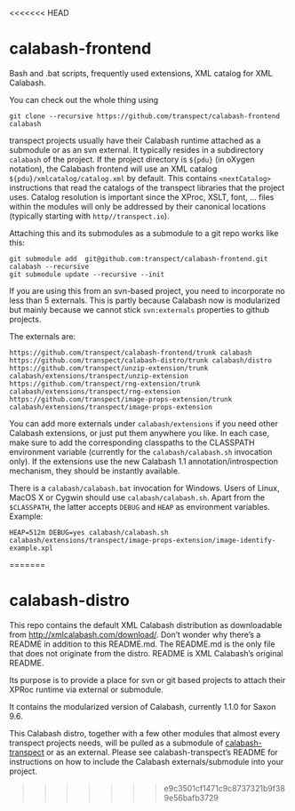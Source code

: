 <<<<<<< HEAD
# calabash-frontend

Bash and .bat scripts, frequently used extensions, XML catalog for XML Calabash.

You can check out the whole thing using

```
git clone --recursive https://github.com/transpect/calabash-frontend calabash
```

transpect projects usually have their Calabash runtime attached as a submodule or as an svn external. It typically resides in a subdirectory `calabash` of the project. If the project directory is `${pdu}` (in oXygen notation), the Calabash frontend will use an XML catalog `${pdu}/xmlcatalog/catalog.xml` by default. This contains `<nextCatalog>` instructions that read the catalogs of the transpect libraries that the project uses. Catalog resolution is important since the XProc, XSLT, font, … files within the modules will only be addressed by their canonical locations (typically starting with `http//transpect.io`). 

Attaching this and its submodules as a submodule to a git repo works like this:

```
git submodule add  git@github.com:transpect/calabash-frontend.git calabash --recursive
git submodule update --recursive --init
```

If you are using this from an svn-based project, you need to incorporate no less than 5 externals. This is partly because Calabash now is modularized but mainly because we cannot stick `svn:externals` properties to github projects.

The externals are:

```
https://github.com/transpect/calabash-frontend/trunk calabash
https://github.com/transpect/calabash-distro/trunk calabash/distro
https://github.com/transpect/unzip-extension/trunk calabash/extensions/transpect/unzip-extension
https://github.com/transpect/rng-extension/trunk calabash/extensions/transpect/rng-extension
https://github.com/transpect/image-props-extension/trunk calabash/extensions/transpect/image-props-extension
```

You can add more externals under `calabash/extensions` if you need other Calabash extensions, or just put them anywhere you like. In each case, make sure to add the corresponding classpaths to the CLASSPATH environment variable (currently for the `calabash/calabash.sh` invocation only). If the extensions use the new Calabash 1.1 annotation/introspection mechanism, they should be instantly available.

There is a `calabash/calabash.bat` invocation for Windows. Users of Linux, MacOS X or Cygwin should use `calabash/calabash.sh`. Apart from the `$CLASSPATH`, the latter accepts `DEBUG` and `HEAP` as environment variables. Example:

```
HEAP=512m DEBUG=yes calabash/calabash.sh calabash/extensions/transpect/image-props-extension/image-identify-example.xpl
```
=======
# calabash-distro

This repo contains the default XML Calabash distribution as downloadable from http://xmlcalabash.com/download/. Don’t wonder why there’s a README in addition to this README.md. The README.md is the only file that does not originate from the distro. README is XML Calabash’s original README.

Its purpose is to provide a place for svn or git based projects to attach their XPRoc runtime via external or submodule.

It contains the modularized version of Calabash, currently 1.1.0 for Saxon 9.6.

This Calabash distro, together with a few other modules that almost every transpect projects needs, will be pulled as a submodule of [calabash-transpect](https://github.com/transpect/calabash-transpect) or as an external. Please see calabash-transpect’s README for instructions on how to include the Calabash externals/submodule into your project.
>>>>>>> e9c3501cf1471c9c8737321b9f389e56bafb3729
